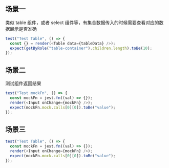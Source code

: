 ## 场景一

类似 table 组件，或者 select 组件等，有集合数据传入的时候需要查看对应的数据展示是否准确

```js
test("Test Table", () => {
  const {} = render(<Table data={tableData} />);
  expect(getByRole("table-container").children.length).toBe(10);
});
```

## 场景二

测试组件返回结果

```js
test("Test mockFn", () => {
  const mockFn = jest.fn((val) => {});
  render(<Input onChange={mockFn} />);
  expect(mockFn.mock.calls[0][0]).toBe("value");
});
```

## 场景三

```js
test("Test Table", () => {
  const mockFn = jest.fn((val) => {});
  render(<Input onChange={mockFn} />);
  expect(mockFn.mock.calls[0][0]).toBe("value");
});
```
